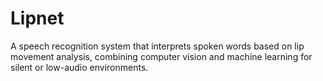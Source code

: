 # Lipnet
A speech recognition system that interprets spoken words based on lip movement analysis, combining computer vision and machine learning for silent or low-audio environments.
